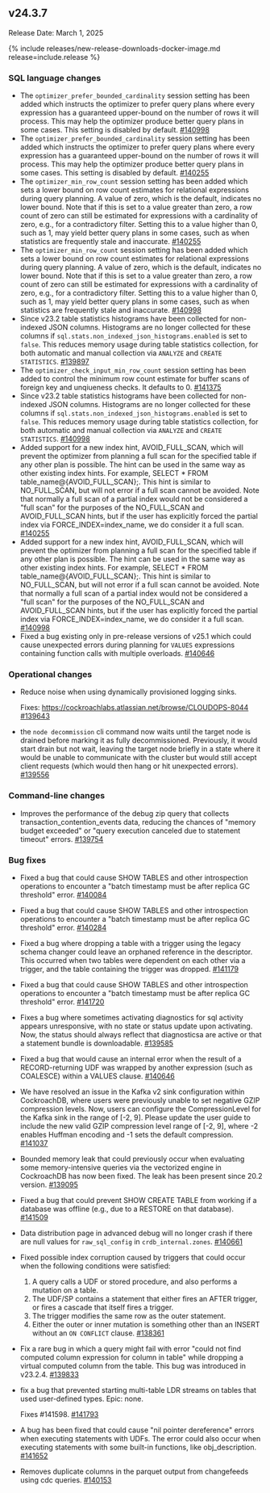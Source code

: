## v24.3.7

Release Date: March 1, 2025

{% include releases/new-release-downloads-docker-image.md release=include.release %}

<h3 id="v24-3-7-sql-language-changes">SQL language changes</h3>

- The `optimizer_prefer_bounded_cardinality`
  session setting has been added which instructs the optimizer to prefer
  query plans where every expression has a guaranteed upper-bound on the
  number of rows it will process. This may help the optimizer produce
  better query plans in some cases. This setting is disabled by default. [#140998][#140998]
- The `optimizer_prefer_bounded_cardinality`
  session setting has been added which instructs the optimizer to prefer
  query plans where every expression has a guaranteed upper-bound on the
  number of rows it will process. This may help the optimizer produce
  better query plans in some cases. This setting is disabled by default. [#140255][#140255]
- The `optimizer_min_row_count` session setting
  has been added which sets a lower bound on row count estimates for
  relational expressions during query planning. A value of zero, which is
  the default, indicates no lower bound. Note that if this is set to a
  value greater than zero, a row count of zero can still be estimated for
  expressions with a cardinality of zero, e.g., for a contradictory
  filter. Setting this to a value higher than 0, such as 1, may yield
  better query plans in some cases, such as when statistics are frequently
  stale and inaccurate. [#140255][#140255]
- The `optimizer_min_row_count` session setting
  has been added which sets a lower bound on row count estimates for
  relational expressions during query planning. A value of zero, which is
  the default, indicates no lower bound. Note that if this is set to a
  value greater than zero, a row count of zero can still be estimated for
  expressions with a cardinality of zero, e.g., for a contradictory
  filter. Setting this to a value higher than 0, such as 1, may yield
  better query plans in some cases, such as when statistics are frequently
  stale and inaccurate. [#140998][#140998]
- Since v23.2 table statistics histograms have
  been collected for non-indexed JSON columns. Histograms are no longer
  collected for these columns if `sql.stats.non_indexed_json_histograms.enabled`
  is set to `false`. This reduces memory usage during table
  statistics collection, for both automatic and manual collection via
  `ANALYZE` and `CREATE STATISTICS`. [#139897][#139897]
- The `optimizer_check_input_min_row_count`
  session setting has been added to control the minimum row count estimate
  for buffer scans of foreign key and unqiueness checks. It defaults to 0. [#141375][#141375]
- Since v23.2 table statistics histograms have
  been collected for non-indexed JSON columns. Histograms are no longer
  collected for these columns if `sql.stats.non_indexed_json_histograms.enabled`
  is set to `false`. This reduces memory usage during table
  statistics collection, for both automatic and manual collection via
  `ANALYZE` and `CREATE STATISTICS`. [#140998][#140998]
- Added support for a new index hint,
  AVOID_FULL_SCAN, which will prevent the optimizer from planning a
  full scan for the specified table if any other plan is possible. The
  hint can be used in the same way as other existing index hints. For
  example, SELECT * FROM table_name@{AVOID_FULL_SCAN};. This hint is
  similar to NO_FULL_SCAN, but will not error if a full scan cannot be
  avoided. Note that normally a full scan of a partial index would not
  be considered a "full scan" for the purposes of the NO_FULL_SCAN and
  AVOID_FULL_SCAN hints, but if the user has explicitly forced the
  partial index via FORCE_INDEX=index_name, we do consider it a full
  scan. [#140255][#140255]
- Added support for a new index hint,
  AVOID_FULL_SCAN, which will prevent the optimizer from planning a
  full scan for the specified table if any other plan is possible. The
  hint can be used in the same way as other existing index hints. For
  example, SELECT * FROM table_name@{AVOID_FULL_SCAN};. This hint is
  similar to NO_FULL_SCAN, but will not error if a full scan cannot be
  avoided. Note that normally a full scan of a partial index would not
  be considered a "full scan" for the purposes of the NO_FULL_SCAN and
  AVOID_FULL_SCAN hints, but if the user has explicitly forced the
  partial index via FORCE_INDEX=index_name, we do consider it a full
  scan. [#140998][#140998]
- Fixed a bug existing only in pre-release versions
  of v25.1 which could cause unexpected errors during planning for `VALUES`
  expressions containing function calls with multiple overloads. [#140646][#140646]

<h3 id="v24-3-7-operational-changes">Operational changes</h3>

- Reduce noise when using dynamically provisioned logging sinks.
  
  Fixes: https://cockroachlabs.atlassian.net/browse/CLOUDOPS-8044 [#139643][#139643]
- the `node decommission` cli command now waits
  until the target node is drained before marking it as fully
  decommissioned. Previously, it would start drain but not wait, leaving
  the target node briefly in a state where it would be unable to
  communicate with the cluster but would still accept client requests
  (which would then hang or hit unexpected errors). [#139556][#139556]

<h3 id="v24-3-7-command-line-changes">Command-line changes</h3>

- Improves the performance of the debug zip query that collects
  transaction_contention_events data, reducing the chances of "memory budget exceeded" or "query
  execution canceled due to statement timeout" errors. [#139754][#139754]

<h3 id="v24-3-7-bug-fixes">Bug fixes</h3>

- Fixed a bug that could cause SHOW TABLES and
  other introspection operations to encounter a "batch timestamp
  must be after replica GC threshold" error. [#140084][#140084]
- Fixed a bug that could cause SHOW TABLES and
  other introspection operations to encounter a "batch timestamp
  must be after replica GC threshold" error. [#140284][#140284]
- Fixed a bug where dropping a table with a
  trigger using the legacy schema changer could leave an orphaned
  reference in the descriptor. This occurred when two tables were
  dependent on each other via a trigger, and the table containing the
  trigger was dropped. [#141179][#141179]
- Fixed a bug that could cause SHOW TABLES and
  other introspection operations to encounter a "batch timestamp
  must be after replica GC threshold" error. [#141720][#141720]
- Fixes a bug where sometimes activating
  diagnostics for sql activity appears unresponsive, with no
  state or status update upon activating. Now, the status should
  always reflect that diagnosticsa are active or that a statement
  bundle is downloadable. [#139585][#139585]
- Fixed a bug that would cause an internal error
  when the result of a RECORD-returning UDF was wrapped by another expression
  (such as COALESCE) within a VALUES clause. [#140646][#140646]
- We have resolved an issue in the Kafka v2 sink
  configuration within CockroachDB, where users were previously unable to
  set negative GZIP compression levels. Now, users can configure the
  CompressionLevel for the Kafka sink in the range of [-2, 9]. Please
  update the user guide to include the new valid GZIP compression level
  range of [-2, 9], where -2 enables Huffman encoding and -1 sets the
  default compression. [#141037][#141037]
- Bounded memory leak that could previously occur
  when evaluating some memory-intensive queries via the vectorized engine
  in CockroachDB has now been fixed. The leak has been present since 20.2
  version. [#139095][#139095]
- Fixed a bug that could prevent SHOW CREATE TABLE
  from working if a database was offline (e.g., due to a RESTORE on that
  database). [#141509][#141509]
- Data distribution page in
  advanced debug will no longer crash if there are null
  values for `raw_sql_config` in `crdb_internal.zones`. [#140661][#140661]
- Fixed possible index corruption caused by triggers
  that could occur when the following conditions were satisfied:
  1. A query calls a UDF or stored procedure, and also performs a mutation
     on a table.
  2. The UDF/SP contains a statement that either fires an AFTER trigger, or
     fires a cascade that itself fires a trigger.
  3. The trigger modifies the same row as the outer statement.
  4. Either the outer or inner mutation is something other than an INSERT
     without an `ON CONFLICT` clause. [#138361][#138361]
- Fix a rare bug in which a query might fail with
  error "could not find computed column expression for column in table"
  while dropping a virtual computed column from the table. This bug was
  introduced in v23.2.4. [#139833][#139833]
- fix a bug that prevented starting multi-table LDR streams on tables that used user-defined types.
  Epic: none.
  
  Fixes #141598. [#141793][#141793]
- A bug has been fixed that could cause "nil
  pointer dereference" errors when executing statements with UDFs. The
  error could also occur when executing statements with some built-in
  functions, like obj_description. [#141652][#141652]
- Removes duplicate columns in the parquet
  output from changefeeds using cdc queries. [#140153][#140153]


[#140998]: https://github.com/cockroachdb/cockroach/pull/140998
[#141375]: https://github.com/cockroachdb/cockroach/pull/141375
[#139556]: https://github.com/cockroachdb/cockroach/pull/139556
[#141179]: https://github.com/cockroachdb/cockroach/pull/141179
[#139095]: https://github.com/cockroachdb/cockroach/pull/139095
[#141509]: https://github.com/cockroachdb/cockroach/pull/141509
[#139833]: https://github.com/cockroachdb/cockroach/pull/139833
[#139643]: https://github.com/cockroachdb/cockroach/pull/139643
[#140084]: https://github.com/cockroachdb/cockroach/pull/140084
[#141037]: https://github.com/cockroachdb/cockroach/pull/141037
[#141652]: https://github.com/cockroachdb/cockroach/pull/141652
[#140255]: https://github.com/cockroachdb/cockroach/pull/140255
[#139754]: https://github.com/cockroachdb/cockroach/pull/139754
[#139585]: https://github.com/cockroachdb/cockroach/pull/139585
[#140661]: https://github.com/cockroachdb/cockroach/pull/140661
[#141793]: https://github.com/cockroachdb/cockroach/pull/141793
[#139897]: https://github.com/cockroachdb/cockroach/pull/139897
[#140646]: https://github.com/cockroachdb/cockroach/pull/140646
[#140284]: https://github.com/cockroachdb/cockroach/pull/140284
[#141720]: https://github.com/cockroachdb/cockroach/pull/141720
[#138361]: https://github.com/cockroachdb/cockroach/pull/138361
[#140153]: https://github.com/cockroachdb/cockroach/pull/140153
